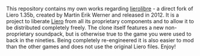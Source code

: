 This repository contains my own works regarding [lierolibre](https://gitlab.com/lierolibre/lierolibre) - a direct fork of Liero 1.35b, created by Martin Erik Werner and released in 2012. It is a project to liberate [Liero](https://liero.be/) from all its proprietary components and to allow it to be distributed completely freely. The clone itself features a new non-proprietary soundpack, but is otherwise true to the game you were used to back in the nineties. Being completely re-engineered it is also easier to mod than the other games and does not use the original Liero files. Enjoy!
